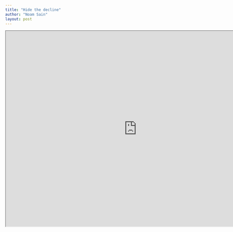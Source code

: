 ```yaml
---
title: "Hide the decline"
author: "Noam Sain"
layout: post
---
```


<iframe height="630" src="https://www.youtube.com/embed/1na4adCFiLw?feature=oembed" title="Hide the decline" width="840"></iframe>